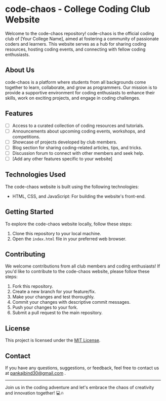 # code-chaos - College Coding Club Website

Welcome to the code-chaos repository! code-chaos is the official coding club of [Your College Name], aimed at fostering a community of passionate coders and learners. This website serves as a hub for sharing coding resources, hosting coding events, and connecting with fellow coding enthusiasts.

## About Us

code-chaos is a platform where students from all backgrounds come together to learn, collaborate, and grow as programmers. Our mission is to provide a supportive environment for coding enthusiasts to enhance their skills, work on exciting projects, and engage in coding challenges.

## Features

- [ ] Access to a curated collection of coding resources and tutorials.
- [ ] Announcements about upcoming coding events, workshops, and competitions.
- [ ] Showcase of projects developed by club members.
- [ ] Blog section for sharing coding-related articles, tips, and tricks.
- [ ] Discussion forum to connect with other members and seek help.
- [ ] [Add any other features specific to your website]

## Technologies Used

The code-chaos website is built using the following technologies:

- HTML, CSS, and JavaScript: For building the website's front-end.

## Getting Started

To explore the code-chaos website locally, follow these steps:

1. Clone this repository to your local machine.
2. Open the `index.html` file in your preferred web browser.

## Contributing

We welcome contributions from all club members and coding enthusiasts! If you'd like to contribute to the code-chaos website, please follow these steps:

1. Fork this repository.
2. Create a new branch for your feature/fix.
3. Make your changes and test thoroughly.
4. Commit your changes with descriptive commit messages.
5. Push your changes to your fork.
6. Submit a pull request to the main repository.

## License

This project is licensed under the [MIT License](LICENSE).

## Contact

If you have any questions, suggestions, or feedback, feel free to contact us at [pankajbind30@gmail.com](mailto:pankajbind30@gmail.com) .

---

Join us in the coding adventure and let's embrace the chaos of creativity and innovation together! 💻🔥
